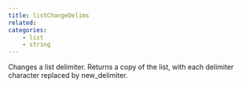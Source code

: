 ```yaml
---
title: listChangeDelims
related:
categories:
    - list
    - string
---
```


Changes a list delimiter.
        Returns a copy of the list, with each delimiter character
        replaced by new_delimiter.